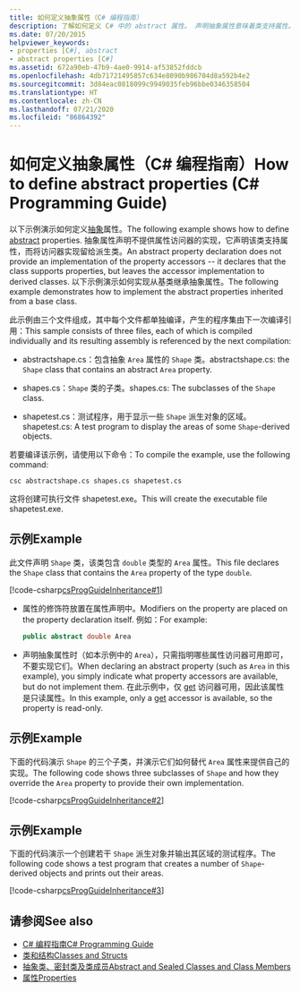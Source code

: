 ```yaml
---
title: 如何定义抽象属性（C# 编程指南）
description: 了解如何定义 C# 中的 abstract 属性。 声明抽象属性意味着类支持属性。 派生类实现访问器。
ms.date: 07/20/2015
helpviewer_keywords:
- properties [C#], abstract
- abstract properties [C#]
ms.assetid: 672a90eb-47b9-4ae0-9914-af53852fddcb
ms.openlocfilehash: 4db71721495857c634e8090b986704d8a592b4e2
ms.sourcegitcommit: 3d84eac0818099c9949035feb96bbe0346358504
ms.translationtype: HT
ms.contentlocale: zh-CN
ms.lasthandoff: 07/21/2020
ms.locfileid: "86864392"
---
```

# <a name="how-to-define-abstract-properties-c-programming-guide"></a><span data-ttu-id="e301d-105">如何定义抽象属性（C# 编程指南）</span><span class="sxs-lookup"><span data-stu-id="e301d-105">How to define abstract properties (C# Programming Guide)</span></span>
<span data-ttu-id="e301d-106">以下示例演示如何定义[抽象](../../language-reference/keywords/abstract.md)属性。</span><span class="sxs-lookup"><span data-stu-id="e301d-106">The following example shows how to define [abstract](../../language-reference/keywords/abstract.md) properties.</span></span> <span data-ttu-id="e301d-107">抽象属性声明不提供属性访问器的实现，它声明该类支持属性，而将访问器实现留给派生类。</span><span class="sxs-lookup"><span data-stu-id="e301d-107">An abstract property declaration does not provide an implementation of the property accessors -- it declares that the class supports properties, but leaves the accessor implementation to derived classes.</span></span> <span data-ttu-id="e301d-108">以下示例演示如何实现从基类继承抽象属性。</span><span class="sxs-lookup"><span data-stu-id="e301d-108">The following example demonstrates how to implement the abstract properties inherited from a base class.</span></span>  
  
 <span data-ttu-id="e301d-109">此示例由三个文件组成，其中每个文件都单独编译，产生的程序集由下一次编译引用：</span><span class="sxs-lookup"><span data-stu-id="e301d-109">This sample consists of three files, each of which is compiled individually and its resulting assembly is referenced by the next compilation:</span></span>  
  
- <span data-ttu-id="e301d-110">abstractshape.cs：包含抽象 `Area` 属性的 `Shape` 类。</span><span class="sxs-lookup"><span data-stu-id="e301d-110">abstractshape.cs: the `Shape` class that contains an abstract `Area` property.</span></span>  
  
- <span data-ttu-id="e301d-111">shapes.cs：`Shape` 类的子类。</span><span class="sxs-lookup"><span data-stu-id="e301d-111">shapes.cs: The subclasses of the `Shape` class.</span></span>  
  
- <span data-ttu-id="e301d-112">shapetest.cs：测试程序，用于显示一些 `Shape` 派生对象的区域。</span><span class="sxs-lookup"><span data-stu-id="e301d-112">shapetest.cs: A test program to display the areas of some `Shape`-derived objects.</span></span>  
  
 <span data-ttu-id="e301d-113">若要编译该示例，请使用以下命令：</span><span class="sxs-lookup"><span data-stu-id="e301d-113">To compile the example, use the following command:</span></span>  
  
 `csc abstractshape.cs shapes.cs shapetest.cs`  
  
 <span data-ttu-id="e301d-114">这将创建可执行文件 shapetest.exe。</span><span class="sxs-lookup"><span data-stu-id="e301d-114">This will create the executable file shapetest.exe.</span></span>  
  
## <a name="example"></a><span data-ttu-id="e301d-115">示例</span><span class="sxs-lookup"><span data-stu-id="e301d-115">Example</span></span>  
 <span data-ttu-id="e301d-116">此文件声明 `Shape` 类，该类包含 `double` 类型的 `Area` 属性。</span><span class="sxs-lookup"><span data-stu-id="e301d-116">This file declares the `Shape` class that contains the `Area` property of the type `double`.</span></span>  
  
 [!code-csharp[csProgGuideInheritance#1](~/samples/snippets/csharp/VS_Snippets_VBCSharp/csProgGuideInheritance/CS/Inheritance.cs#1)]  
  
- <span data-ttu-id="e301d-117">属性的修饰符放置在属性声明中。</span><span class="sxs-lookup"><span data-stu-id="e301d-117">Modifiers on the property are placed on the property declaration itself.</span></span> <span data-ttu-id="e301d-118">例如：</span><span class="sxs-lookup"><span data-stu-id="e301d-118">For example:</span></span>  
  
    ```csharp  
    public abstract double Area  
    ```  
  
- <span data-ttu-id="e301d-119">声明抽象属性时（如本示例中的 `Area`），只需指明哪些属性访问器可用即可，不要实现它们。</span><span class="sxs-lookup"><span data-stu-id="e301d-119">When declaring an abstract property (such as `Area` in this example), you simply indicate what property accessors are available, but do not implement them.</span></span> <span data-ttu-id="e301d-120">在此示例中，仅 [get](../../language-reference/keywords/get.md) 访问器可用，因此该属性是只读属性。</span><span class="sxs-lookup"><span data-stu-id="e301d-120">In this example, only a [get](../../language-reference/keywords/get.md) accessor is available, so the property is read-only.</span></span>  
  
## <a name="example"></a><span data-ttu-id="e301d-121">示例</span><span class="sxs-lookup"><span data-stu-id="e301d-121">Example</span></span>  
 <span data-ttu-id="e301d-122">下面的代码演示 `Shape` 的三个子类，并演示它们如何替代 `Area` 属性来提供自己的实现。</span><span class="sxs-lookup"><span data-stu-id="e301d-122">The following code shows three subclasses of `Shape` and how they override the `Area` property to provide their own implementation.</span></span>  
  
 [!code-csharp[csProgGuideInheritance#2](~/samples/snippets/csharp/VS_Snippets_VBCSharp/csProgGuideInheritance/CS/Inheritance.cs#2)]  
  
## <a name="example"></a><span data-ttu-id="e301d-123">示例</span><span class="sxs-lookup"><span data-stu-id="e301d-123">Example</span></span>  
 <span data-ttu-id="e301d-124">下面的代码演示一个创建若干 `Shape` 派生对象并输出其区域的测试程序。</span><span class="sxs-lookup"><span data-stu-id="e301d-124">The following code shows a test program that creates a number of `Shape`-derived objects and prints out their areas.</span></span>  
  
 [!code-csharp[csProgGuideInheritance#3](~/samples/snippets/csharp/VS_Snippets_VBCSharp/csProgGuideInheritance/CS/Inheritance.cs#3)]  
  
## <a name="see-also"></a><span data-ttu-id="e301d-125">请参阅</span><span class="sxs-lookup"><span data-stu-id="e301d-125">See also</span></span>

- [<span data-ttu-id="e301d-126">C# 编程指南</span><span class="sxs-lookup"><span data-stu-id="e301d-126">C# Programming Guide</span></span>](../index.md)
- [<span data-ttu-id="e301d-127">类和结构</span><span class="sxs-lookup"><span data-stu-id="e301d-127">Classes and Structs</span></span>](./index.md)
- [<span data-ttu-id="e301d-128">抽象类、密封类及类成员</span><span class="sxs-lookup"><span data-stu-id="e301d-128">Abstract and Sealed Classes and Class Members</span></span>](./abstract-and-sealed-classes-and-class-members.md)
- [<span data-ttu-id="e301d-129">属性</span><span class="sxs-lookup"><span data-stu-id="e301d-129">Properties</span></span>](./properties.md)
